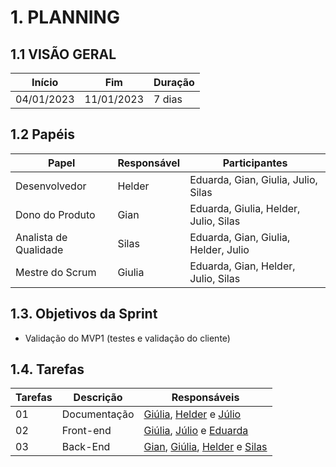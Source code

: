 # 1. PLANNING


## 1.1 VISÃO GERAL

 Início | Fim | Duração
 ------ | --- | -------
 04/01/2023 | 11/01/2023 | 7 dias

## 1.2 Papéis

<!-- Papeis que cada membro exerceu durante essa sprint -->
Papel | Responsável | Participantes
----- | ----------- | -------------
Desenvolvedor | Helder | Eduarda, Gian, Giulia, Julio, Silas
Dono do Produto | Gian | Eduarda, Giulia, Helder, Julio, Silas
Analista de Qualidade | Silas | Eduarda, Gian, Giulia, Helder, Julio
Mestre do Scrum | Giulia | Eduarda, Gian, Helder, Julio, Silas

## 1.3. Objetivos da Sprint
* Validação do MVP1 (testes e validação do cliente)

## 1.4. Tarefas

<!-- descrever as issues que definimos para essa sprint e alocar um responsavel por ela -->
Tarefas | Descrição | Responsáveis
------ | --------- | -----------
01 | Documentação | [Giúlia](https://github.com/alcantaragiubs), [Helder](https://github.com/F1reFinger) e  [Júlio](https://github.com/Julio-eng)
02 | Front-end | [Giúlia](https://github.com/alcantaragiubs), [Júlio](https://github.com/Julio-eng) e [Eduarda](https://github.com/erteduarda)
03 | Back-End | [Gian](https://github.com/GianMedeiros), [Giúlia](https://github.com/alcantaragiubs), [Helder](https://github.com/F1reFinger) e [Silas](https://github.com/Silas-neres)